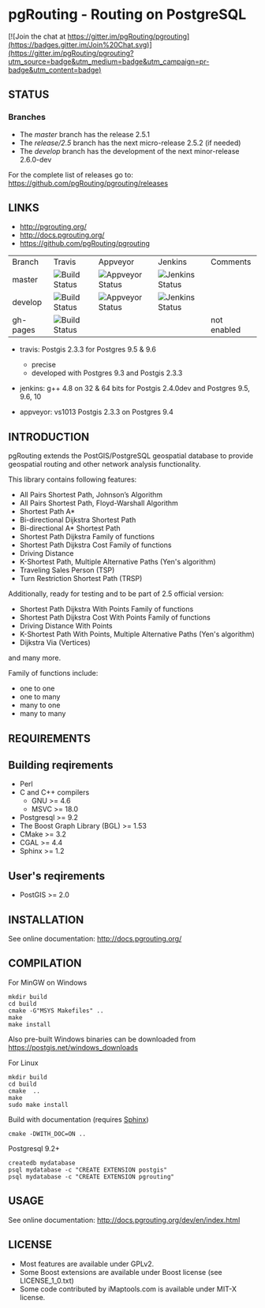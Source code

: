 # pgRouting - Routing on PostgreSQL

[![Join the chat at https://gitter.im/pgRouting/pgrouting](https://badges.gitter.im/Join%20Chat.svg)](https://gitter.im/pgRouting/pgrouting?utm_source=badge&utm_medium=badge&utm_campaign=pr-badge&utm_content=badge)

## STATUS

### Branches

* The *master* branch has the release  2.5.1
* The *release/2.5* branch has the next micro-release 2.5.2 (if needed)
* The *develop* branch has the development of the next minor-release 2.6.0-dev

For the complete list of releases go to:
https://github.com/pgRouting/pgrouting/releases


## LINKS

* http://pgrouting.org/
* http://docs.pgrouting.org/
* https://github.com/pgRouting/pgrouting

<table>
	<tr>
		<td>Branch</td>
		<td>Travis</td>
		<td>Appveyor</td>
		<td>Jenkins</td>
		<td>Comments</td>
	</tr>
	<tr>
		<td>master</td>
		<td><img src="https://travis-ci.org/pgRouting/pgrouting.png?branch=master" alt="Build Status"/></td>
		<td><img src="https://ci.appveyor.com/api/projects/status/github/pgRouting/pgrouting?branch=master&svg=true" alt="Appveyor Status"/></td>
        <td><img src="https://winnie.postgis.net:444/buildStatus/icon?job=pgRouting_matrix_master" alt="Jenkins Status"/></td>
		<td></td>
	</tr>
	<tr>
		<td>develop</td>
		<td><img src="https://travis-ci.org/pgRouting/pgrouting.png?branch=develop" alt="Build Status"/></td>
		<td><img src="https://ci.appveyor.com/api/projects/status/github/pgRouting/pgrouting?branch=develop&svg=true" alt="Appveyor Status"/></td>
        <td><img src="https://winnie.postgis.net:444/buildStatus/icon?job=pgRouting_matrix_branch_develop" alt="Jenkins Status"/></td>
		<td></td>
	</tr>
	<tr>
		<td>gh-pages</td>
		<td><img src="https://travis-ci.org/pgRouting/pgrouting.png?branch=gh-pages" alt="Build Status"/></td>
		<td></td>
		<td></td>
		<td>not enabled</td>
	</tr>
</table>

* travis: Postgis 2.3.3 for  Postgres 9.5 & 9.6
  * precise
  * developed with Postgres 9.3 and  Postgis 2.3.3

* jenkins: g++ 4.8 on 32 & 64 bits for Postgis 2.4.0dev and Postgres 9.5, 9.6, 10
* appveyor: vs1013 Postgis 2.3.3 on Postgres 9.4




## INTRODUCTION

pgRouting extends the PostGIS/PostgreSQL geospatial database to provide geospatial routing and other network analysis functionality.

This library contains following features:

* All Pairs Shortest Path, Johnson’s Algorithm
* All Pairs Shortest Path, Floyd-Warshall Algorithm
* Shortest Path A*
* Bi-directional Dijkstra Shortest Path
* Bi-directional A* Shortest Path
* Shortest Path Dijkstra Family of functions
* Shortest Path Dijkstra Cost Family of functions
* Driving Distance
* K-Shortest Path, Multiple Alternative Paths (Yen's algorithm)
* Traveling Sales Person (TSP)
* Turn Restriction Shortest Path (TRSP)

Additionally, ready for testing and to be part of 2.5 official version:

* Shortest Path Dijkstra With Points Family of functions
* Shortest Path Dijkstra Cost With Points Family of functions
* Driving Distance With Points
* K-Shortest Path With Points, Multiple Alternative Paths (Yen's algorithm)
* Dijkstra Via (Vertices)

and many more.

Family of functions include:

* one to one
* one to many
* many to one
* many to many

## REQUIREMENTS

Building reqirements
--------------------
* Perl
* C and C++ compilers
  * GNU >= 4.6
  * MSVC >= 18.0
* Postgresql >= 9.2
* The Boost Graph Library (BGL) >= 1.53
* CMake >= 3.2
* CGAL >= 4.4
* Sphinx >= 1.2


User's reqirements
--------------------

* PostGIS  >= 2.0

## INSTALLATION

See online documentation: http://docs.pgrouting.org/

## COMPILATION

For MinGW on Windows

	mkdir build
	cd build
	cmake -G"MSYS Makefiles" ..
	make
	make install

Also pre-built Windows binaries can be downloaded from https://postgis.net/windows_downloads

For Linux

	mkdir build
	cd build
	cmake  ..
	make
	sudo make install

Build with documentation (requires [Sphinx](http://sphinx-doc.org/))

	cmake -DWITH_DOC=ON ..

Postgresql 9.2+

	createdb mydatabase
	psql mydatabase -c "CREATE EXTENSION postgis"
	psql mydatabase -c "CREATE EXTENSION pgrouting"

## USAGE

See online documentation: http://docs.pgrouting.org/dev/en/index.html

## LICENSE

* Most features are available under GPLv2.
* Some Boost extensions are available under Boost license (see LICENSE_1_0.txt)
* Some code contributed by iMaptools.com is available under MIT-X license.



